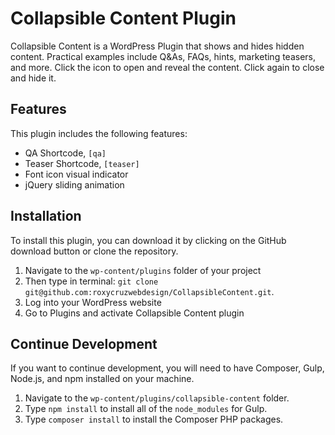 # Collapsible Content Plugin

Collapsible Content is a WordPress Plugin that shows and hides hidden content.  Practical examples include Q&As, FAQs, hints, marketing teasers, and more.  Click the icon to open and reveal the content. Click again to close and hide it.

## Features

This plugin includes the following features:

- QA Shortcode, `[qa]`
- Teaser Shortcode, `[teaser]`
- Font icon visual indicator
- jQuery sliding animation

## Installation

To install this plugin, you can download it by clicking on the GitHub download button or clone the repository.

1. Navigate to the `wp-content/plugins` folder of your project
2. Then type in terminal: `git clone git@github.com:roxycruzwebdesign/CollapsibleContent.git`. 
3. Log into your WordPress website
4. Go to Plugins and activate Collapsible Content plugin

## Continue Development
If you want to continue development, you will need to have Composer, Gulp, Node.js, and npm installed on your machine.  

1. Navigate to the `wp-content/plugins/collapsible-content` folder.  
2. Type `npm install` to install all of the `node_modules` for Gulp.
3. Type `composer install` to install the Composer PHP packages.